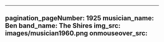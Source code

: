 ------
pagination_pageNumber: 1925
musician_name: Ben
band_name: The Shires
img_src: images/musician1960.png
onmouseover_src: 
------